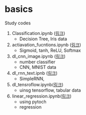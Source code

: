 # basics  
Study codes  
1. Classification.ipynb ([링크](https://github.com/kay0710/ai_study/blob/main/basics/Classification.ipynb))
   - Decision Tree, Iris data
2. actiavation_fucntions.ipynb ([링크](https://github.com/kay0710/ai_study/blob/main/basics/activation_functions.ipynb))
   - Sigmoid, tanh, ReLU, Softmax
3. dl_cnn_image.ipynb ([링크](https://github.com/kay0710/ai_study/blob/main/basics/dl_cnn_image.ipynb)) 
   - number classifier
   - CNN, MNIST data
5. dl_rnn_text.ipnb ([링크](https://github.com/kay0710/ai_study/blob/main/basics/dl_rnn_text.ipynb))
   - SimpleRNN,
5. dl_tensroflow.ipynb([링크](https://github.com/kay0710/ai_study/blob/main/basics/dl_tensorflow.ipynb))
   - uinsg tensorflow, tabular data
6. linear_regression.ipynb([링크](https://github.com/kay0710/ai_study/blob/main/basics/linear_regression.ipynb))
   - using pytoch
   - regression
